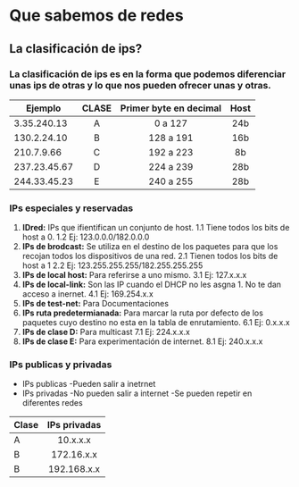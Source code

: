# Que sabemos de redes

## La clasificación de ips?

### La clasificación de ips es en la forma que podemos diferenciar unas ips de otras y lo que nos pueden ofrecer unas y otras. 

|Ejemplo | CLASE |Primer byte en decimal | Host | 
|----------|:----------:|:----------:|:----------:|
|3.35.240.13 | A | 0 a 127 | 24b |
|130.2.24.10 | B | 128 a 191 | 16b | 
|210.7.9.66 | C | 192 a 223 | 8b |
|237.23.45.67 | D | 224 a 239 | 28b |
|244.33.45.23 | E | 240 a 255 | 28b |

### IPs especiales  y reservadas  

1. **IDred:** IPs que ifientifican un conjunto de host. 
	1.1 Tiene todos los bits de host a 0. 
	1.2 Ej: 123.0.0.0/182.0.0.0
2. **IPs de brodcast:** Se utiliza en el destino de los paquetes para que los recojan todos los dispositivos de una red. 
	2.1 Tienen todos los bits de host a 1
	2.2 Ej: 123.255.255.255/182.255.255.255
3. **IPs de local host:** Para referirse a uno mismo. 
	3.1 Ej: 127.x.x.x
4. **IPs de local-link:** Son las IP cuando el DHCP no les asgna 1. No te dan acceso a inernet. 
	4.1 Ej: 169.254.x.x
5. **IPs de test-net:** Para Documentaciones
6. **IPs ruta predetermianada:** Para marcar la ruta por defecto de los paquetes cuyo destino no esta en la tabla de enrutamiento.
	6.1 Ej: 0.x.x.x
7. **IPs de clase D:** Para multicast
	7.1 Ej: 224.x.x.x
8. **IPs de clase E:** Para experimentación de internet.
	8.1 Ej: 240.x.x.x

### IPs publicas y privadas 

- IPs publicas 
	-Pueden salir a inetrnet
- IPs privadas
	-No pueden salir a internet
	-Se pueden repetir en diferentes redes

|Clase | IPs privadas |
|----------|:----------:|
|A | 10.x.x.x |
|B | 172.16.x.x| 
|B | 192.168.x.x| 



